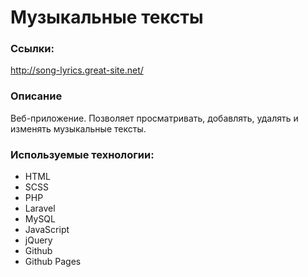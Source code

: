 # Музыкальные тексты

### Ссылки:

http://song-lyrics.great-site.net/

### Описание
Веб-приложение. Позволяет просматривать, добавлять, удалять и изменять музыкальные тексты.

### Используемые технологии:

* HTML
* SCSS
* PHP
* Laravel
* MySQL
* JavaScript
* jQuery
* Github
* Github Pages
